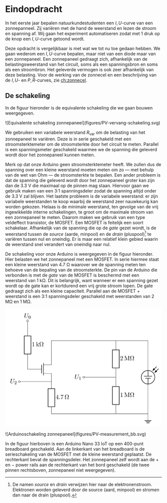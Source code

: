 # Eindopdracht

In het eerste jaar bepalen natuurkundestudenten een $I,U$-curve van een zonnepanneel. Zij variëren met de hand de weerstand en lezen de stroom en spanning af. Wij gaan het experiment automatiseren zodat met 1 druk op de knop een $I,U$-curve getoond wordt. 

Deze opdracht is vergelijkbaar is met wat we tot nu toe gedaan hebben. We gaan wederom een $I,U$-curve bepalen, maar niet van een diode maar van een zonnepaneel. Een zonnepaneel gedraagt zich, afhankelijk van de belastingsweerstand van het circuit, soms als een spanningsbron en soms als een stroombron. Het geleverde vermogen is ook zeer afhankelijk van deze belasting. Voor de werking van de zonnecel en een beschrijving van de $I,U$- en $P,R$-curves, zie [ch:zonnecel](ch:zonnecel).


## De schakeling

In de figuur hieronder is de equivalente schakeling die we gaan bouwen weergegeven.

<div id="fig:pv-equivalente-schakeling"></div>
![Equivalente schakeling zonnepaneel](figures/PV-vervang-schakeling.svg)

We gebruiken een variabele weerstand $R_\text{var}$ om de belasting van het zonnepaneel te variëren. Deze is in serie geschakeld met een stroomsterktemeter om de stroomsterkte door het circuit te meten. Parallel is een spanningsmeter geschakeld waarmee we de spanning die geleverd wordt door het zonnepaneel kunnen meten.

Merk op dat onze Arduino geen stroomsterktemeter heeft. We zullen dus de spanning over een kleine weerstand moeten meten om zo &mdash; met behulp van de wet van Ohm &mdash; de stroomsterkte te bepalen. Een ander probleem is dat de spanning die geleverd wordt door het zonnepaneel groter kan zijn dan de 3.3 V die maximaal op de pinnen mag staan. Hiervoor gaan we gebruik maken van een 3:1 spanningsdeler zodat de spanning altijd onder de 3.3 V zal blijven. Het laatste probleem is de variabele weerstand: er zijn variabele weerstanden te koop waarbij de weerstand zeer nauwkeurig kan worden gekozen. Helaas is de minimale weerstand, ten gevolge van de vrij ingewikkelde interne schakelingen, te groot om de maximale stroom van een zonnepaneel te meten. Daarom maken we gebruik van een type veldeffect transistor, de MOSFET. Een MOSFET is feitelijk een soort schakelaar. Afhankelijk van de spanning die op de _gate_ gezet wordt, is de weerstand tussen de _source_ (aarde, minpool) en de _drain_ (pluspool)[^source_drain] te variëren tussen nul en oneindig. Er is maar een relatief klein gebied waarin de weerstand snel verandert van oneindig naar nul.

[^source_drain]: De namen _source_ en _drain_ verwijzen hier naar de elektronenstroom. Elektronen worden geleverd door de source (aard, minpool) en stromen dan naar de drain (pluspool). 


De schakeling voor onze Arduino is weergegeven in de figuur hieronder. Hier belasten we het zonnepaneel met een MOSFET. In serie hiermee staat een kleine weerstand van 4.7 &Omega; waarover we de spanning meten ten behoeve van de bepaling van de stroomsterkte. De pin van de Arduino die verbonden is met de _gate_ van de MOSFET is beschermd met een weerstand van 1 k&Omega;. Dit is belangrijk, want wanneer er een spanning gezet wordt op de gate kan er kortdurend een vrij grote stroom lopen. De gate gedraagt zich als een kleine capaciteit. Parallel aan de MOSFET + weerstand is een 3:1 spanningsdeler geschakeld met weerstanden van 2 M&Omega; en 1 M&Omega;. 

![Schakeling zonnepaneel](figures/PV-schakeling.svg)

<div id="fig:arduino-PV-breadboard"></div>
![Arduinoschakeling zonnepaneel](figures/PV-measurement_bb.svg)

In de figuur hierboven is een Arduino Nano 33 IoT op een 400-punt breadboard geschakeld. Aan de linkerkant van het breadboard is de serieschakeling van de MOSFET met de kleine weerstand geplaatst. De rechterkant bevat de spanningsdeler. Het zonnepaneel zelf wordt aan de $+$ en $-$ power rails aan de rechterkant van het bord geschakeld (de twee pinnen rechtsboven, zonnepaneel niet weergegeven).